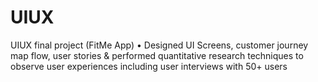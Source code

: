 # UIUX
UIUX final project (FitMe App)
• Designed UI Screens, customer journey map flow, user stories & performed quantitative research techniques to observe user experiences including user interviews with 50+ users
